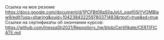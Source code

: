Ссылка на мое резюме https://docs.google.com/document/d/1PCFBt09aS0aJqUi_oqsf0SiYVOMBIaw9/edit?usp=sharing&ouid=104238432259780371483&rtpof=true&sd=true
Ссылки на сертификаты об окончании курсов: https://github.com/InessaSh2021/Repository_hw/blob/Certifikate/CERTIFICATE.md
